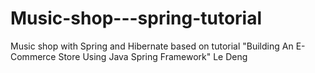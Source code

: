 # Music-shop---spring-tutorial
Music shop with Spring and Hibernate based on tutorial "Building An E-Commerce Store Using Java Spring Framework" Le Deng

